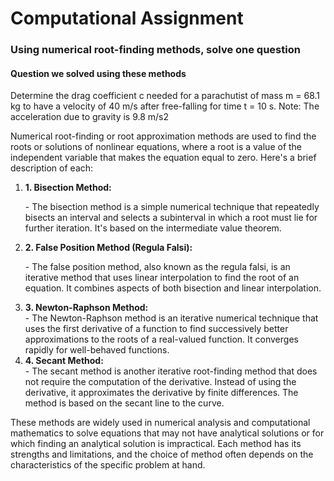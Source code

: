 <h1>Computational Assignment</h1>

<h3> Using numerical root-finding methods, solve one question </h3>
<h4> Question we solved using these methods</h4>

<p>Determine the drag coefficient c needed for a parachutist of mass m = 68.1 kg to have a velocity of 40 m/s after free-falling for time t = 10 s. Note: The acceleration due to gravity is 9.8 m/s2</p>

<p>Numerical root-finding or root approximation methods are used to find the roots or solutions of nonlinear equations, where a root is a value of the independent variable that makes the equation equal to zero. Here's a brief description of each:</p>
<ol>
<li><b>1. Bisection Method:</b></li>
   <p>- The bisection method is a simple numerical technique that repeatedly bisects an interval and selects a subinterval in which a root must lie for further iteration. It's based on the intermediate value theorem.</p>

<li><b>2. False Position Method (Regula Falsi):</b></li>
   <p>- The false position method, also known as the regula falsi, is an iterative method that uses linear interpolation to find the root of an equation. It combines aspects of both bisection and linear interpolation.</p>

<li><b>3. Newton-Raphson Method:</b></li>
   - The Newton-Raphson method is an iterative numerical technique that uses the first derivative of a function to find successively better approximations to the roots of a real-valued function. It converges rapidly for well-behaved functions.

<li><b>4. Secant Method:</b></li>
   - The secant method is another iterative root-finding method that does not require the computation of the derivative. Instead of using the derivative, it approximates the derivative by finite differences. The method is based on the secant line to the curve.
</ol>

<p>These methods are widely used in numerical analysis and computational mathematics to solve equations that may not have analytical solutions or for which finding an analytical solution is impractical. Each method has its strengths and limitations, and the choice of method often depends on the characteristics of the specific problem at hand.</p>